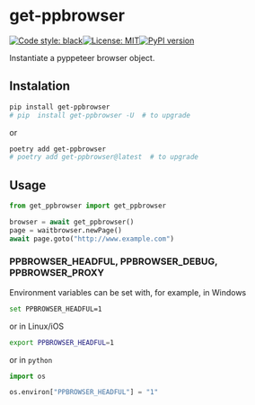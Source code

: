 # get-ppbrowser
[![Code style: black](https://img.shields.io/badge/code%20style-black-000000.svg)](https://github.com/psf/black)[![License: MIT](https://img.shields.io/badge/License-MIT-yellow.svg)](https://opensource.org/licenses/MIT)[![PyPI version](https://badge.fury.io/py/get-ppbrowser.svg)](https://badge.fury.io/py/get-ppbrowser)

Instantiate a pyppeteer browser object.

## Instalation
```bash
pip install get-ppbrowser
# pip  install get-ppbrowser -U  # to upgrade
```
or
```bash
poetry add get-ppbrowser
# poetry add get-ppbrowser@latest  # to upgrade
```

## Usage
```python
from get_ppbrowser import get_ppbrowser

browser = await get_ppbrowser()
page = waitbrowser.newPage()
await page.goto("http://www.example.com")
```

### PPBROWSER_HEADFUL, PPBROWSER_DEBUG, PPBROWSER_PROXY
Environment variables can be set with, for example, in Windows

```bash
set PPBROWSER_HEADFUL=1
```

or in Linux/iOS
```bash
export PPBROWSER_HEADFUL=1
```
or in `python`

```python
import os

os.environ["PPBROWSER_HEADFUL"] = "1"
```
